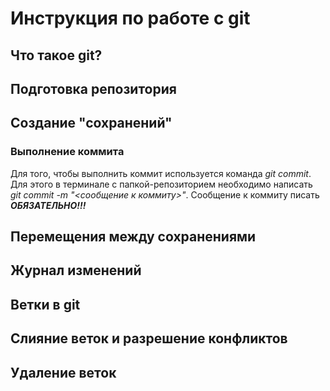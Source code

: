 # Инструкция по работе с git

## Что такое git?

## Подготовка репозитория

## Создание "сохранений"

### Выполнение коммита

Для того, чтобы выполнить коммит используется команда *git commit*. Для этого в терминале с папкой-репозиторием необходимо написать *git commit -m "<сообщение к коммиту>"*. Сообщение к коммиту писать ***ОБЯЗАТЕЛЬНО!!!***

## Перемещения между сохранениями

## Журнал изменений

## Ветки в git

## Слияние веток и разрешение конфликтов

## Удаление веток


